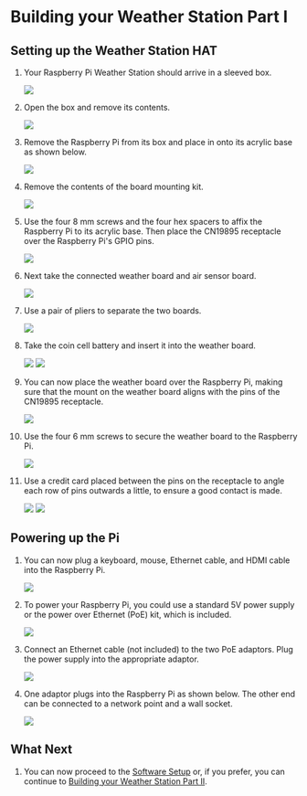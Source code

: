 # Building your Weather Station Part I
## Setting up the Weather Station HAT

1. Your Raspberry Pi Weather Station should arrive in a sleeved box.

   ![](images/build_01.jpg)

1. Open the box and remove its contents.

   ![](images/build_03.jpg)

1. Remove the Raspberry Pi from its box and place in onto its acrylic base as shown below.

   ![](images/build_04.jpg)

1. Remove the contents of the board mounting kit.

   ![](images/build_06.jpg)

1. Use the four 8 mm screws and the four hex spacers to affix the Raspberry Pi to its acrylic base. Then place the CN19895 receptacle over the Raspberry Pi's GPIO pins.

   ![](images/build_07.jpg)

1. Next take the connected weather board and air sensor board.

   ![](images/build_08.jpg)

1. Use a pair of pliers to separate the two boards.

   ![](images/build_09.jpg)

1. Take the coin cell battery and insert it into the weather board.

   ![](images/build_10.jpg)
   ![](images/build_11.jpg)

1. You can now place the weather board over the Raspberry Pi, making sure that the mount on the weather board aligns with the pins of the CN19895 receptacle.

   ![](images/build_12.jpg)

1. Use the four 6 mm screws to secure the weather board to the Raspberry Pi.

   ![](images/build_13.jpg)

1. Use a credit card placed between the pins on the receptacle to angle each row of pins outwards a little, to ensure a good contact is made.

   ![](images/build_14.jpg)
   ![](images/build_15.jpg)

## Powering up the Pi

1. You can now plug a keyboard, mouse, Ethernet cable, and HDMI cable into the Raspberry Pi.

   ![](images/build_16.jpg)

1. To power your Raspberry Pi, you could use a standard 5V power supply or the power over Ethernet (PoE) kit, which is included.

   ![](images/build_17.jpg)

1. Connect an Ethernet cable (not included) to the two PoE adaptors. Plug the power supply into the appropriate adaptor.

   ![](images/build_18.jpg)

1. One adaptor plugs into the Raspberry Pi as shown below. The other end can be connected to a network point and a wall socket.

   ![](images/build_19.jpg)

## What Next

1. You can now proceed to the [Software Setup](software.md) or, if you prefer, you can continue to [Building your Weather Station Part II](build2.md).
